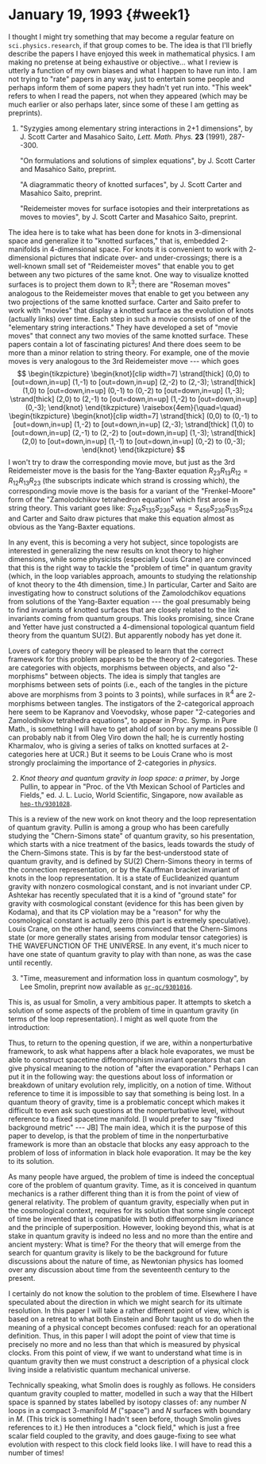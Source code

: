 # January 19, 1993 {#week1}

I thought I might try something that may become a regular feature on
`sci.physics.research`, if that group comes to be. The idea is that I'll
briefly describe the papers I have enjoyed this week in mathematical
physics. I am making no pretense at being exhaustive or objective...
what I review is utterly a function of my own biases and what I happen
to have run into. I am not trying to "rate" papers in any way, just to
entertain some people and perhaps inform them of some papers they
hadn't yet run into. "This week" refers to when I read the papers,
not when they appeared (which may be much earlier or also perhaps later,
since some of these I am getting as preprints).

1) "Syzygies among elementary string interactions in 2+1 dimensions", by
J. Scott Carter and Masahico Saito, _Lett. Math. Phys._ **23** (1991),
287--300.

    "On formulations and solutions of simplex equations", by J. Scott Carter
    and Masahico Saito, preprint.

    "A diagrammatic theory of knotted surfaces", by J. Scott Carter and
    Masahico Saito, preprint.

    "Reidemeister moves for surface isotopies and their interpretations as
        moves to movies", by J. Scott Carter and Masahico Saito, preprint.

The idea here is to take what has been done for knots in $3$-dimensional
space and generalize it to "knotted surfaces," that is, embedded
2-manifolds in $4$-dimensional space. For knots it is convenient to work
with $2$-dimensional pictures that indicate over- and under-crossings;
there is a well-known small set of "Reidemeister moves" that enable
you to get between any two pictures of the same knot. One way to
visualize knotted surfaces is to project them down to $\mathbb{R}^3$; there are
"Roseman moves" analogous to the Reidemeister moves that enable to get
you between any two projections of the same knotted surface. Carter and
Saito prefer to work with "movies" that display a knotted surface as
the evolution of knots (actually links) over time. Each step in such a
movie consists of one of the "elementary string interactions." They
have developed a set of "movie moves" that connect any two movies of
the same knotted surface. These papers contain a lot of fascinating
pictures! And there does seem to be more than a minor relation to string
theory. For example, one of the movie moves is very analogous to the 3rd
Reidemeister move --- which goes
$$
  \begin{tikzpicture}
    \begin{knot}[clip width=7]
      \strand[thick] (0,0)
        to [out=down,in=up] (1,-1)
        to [out=down,in=up] (2,-2)
        to (2,-3);
      \strand[thick] (1,0)
        to [out=down,in=up] (0,-1)
        to (0,-2)
        to [out=down,in=up] (1,-3);
      \strand[thick] (2,0)
        to (2,-1)
        to [out=down,in=up] (1,-2)
        to [out=down,in=up] (0,-3);
    \end{knot}
  \end{tikzpicture}
  \raisebox{4em}{\quad=\quad}
  \begin{tikzpicture}
    \begin{knot}[clip width=7]
      \strand[thick] (0,0)
        to (0,-1)
        to [out=down,in=up] (1,-2)
        to [out=down,in=up] (2,-3);
      \strand[thick] (1,0)
        to [out=down,in=up] (2,-1)
        to (2,-2)
        to [out=down,in=up] (1,-3);
      \strand[thick] (2,0)
        to [out=down,in=up] (1,-1)
        to [out=down,in=up] (0,-2)
        to (0,-3);
    \end{knot}
  \end{tikzpicture}
$$
I won't try to draw the corresponding movie move, but just as the 3rd
Reidemeister move is the basis for the Yang-Baxter equation
$R_{23}R_{13}R_{12} = R_{12}R_{13}R_{23}$ (the subscripts indicate
which strand is crossing which), the corresponding movie move is the
basis for a variant of the "Frenkel-Moore" form of the "Zamolodchikov
tetrahedron equation" which first arose in string theory. This variant
goes like: $S_{124}S_{135}S_{236}S_{456} = S_{456}S_{236}S_{135}S_{124}$ and Carter and Saito draw pictures that
make this equation almost as obvious as the Yang-Baxter equations.

In any event, this is becoming a very hot subject, since topologists are
interested in generalizing the new results on knot theory to higher
dimensions, while some physicists (especially Louis Crane) are convinced
that this is the right way to tackle the "problem of time" in quantum
gravity (which, in the loop variables approach, amounts to studying the
relationship of knot theory to the 4th dimension, time.) In particular,
Carter and Saito are investigating how to construct solutions of the
Zamolodchikov equations from solutions of the Yang-Baxter equation --- the
goal presumably being to find invariants of knotted surfaces that are
closely related to the link invariants coming from quantum groups. This
looks promising, since Crane and Yetter have just constructed a
4-dimensional topological quantum field theory from the quantum $\mathrm{SU}(2)$.
But apparently nobody has yet done it.

Lovers of category theory will be pleased to learn that the correct
framework for this problem appears to be the theory of $2$-categories.
These are categories with objects, morphisms between objects, and also
"2-morphisms" between objects. The idea is simply that tangles are
morphisms between sets of points (i.e., each of the tangles in the
picture above are morphisms from 3 points to 3 points), while surfaces
in $\mathbb{R}^4$ are $2$-morphisms between tangles. The instigators of the
$2$-categorical approach here seem to be Kapranov and Voevodsky, whose
paper "$2$-categories and Zamolodhikov tetrahedra equations", to appear
in Proc. Symp. in Pure Math., is something I will have to get ahold of
soon by any means possible (I can probably nab it from Oleg Viro down
the hall; he is currently hosting Kharmalov, who is giving a series of
talks on knotted surfaces at $2$-categories here at UCR.) But it seems to
be Louis Crane who is most strongly proclaiming the importance of
$2$-categories in *physics*.

2) _Knot theory and quantum gravity in loop space: a primer_, by Jorge
Pullin, to appear in "Proc. of the Vth Mexican School of Particles and
Fields," ed. J. L. Lucio, World Scientific, Singapore, now available as
[`hep-th/9301028`](https://arxiv.org/abs/hep-th/9301028).

This is a review of the new work on knot theory and the loop
representation of quantum gravity. Pullin is among a group who has been
carefully studying the "Chern-Simons state" of quantum gravity, so his
presentation, which starts with a nice treatment of the basics, leads
towards the study of the Chern-Simons state. This is by far the
best-understood state of quantum gravity, and is defined by $\mathrm{SU}(2)$
Chern-Simons theory in terms of the connection representation, or by the
Kauffman bracket invariant of knots in the loop representation. It is a
state of Euclideanized quantum gravity with nonzero cosmological
constant, and is not invariant under CP. Ashtekar has recently
speculated that it is a kind of "ground state" for gravity with
cosmological constant (evidence for this has been given by Kodama), and
that its CP violation may be a "reason" for why the cosmological
constant is actually zero (this part is extremely speculative). Louis
Crane, on the other hand, seems convinced that the Chern-Simons state
(or more generally states arising from modular tensor categories) is THE
WAVEFUNCTION OF THE UNIVERSE. In any event, it's much nicer to have one
state of quantum gravity to play with than none, as was the case until
recently.

3) "Time, measurement and information loss in quantum cosmology", by Lee
Smolin, preprint now available as
[`gr-qc/9301016`](https://arxiv.org/abs/gr-qc/9301016).

This is, as usual for Smolin, a very ambitious paper. It attempts to
sketch a solution of some aspects of the problem of time in quantum
gravity (in terms of the loop representation). I might as well quote
from the introduction:

Thus, to return to the opening question, if we are, within a
nonperturbative framework, to ask what happens after a black hole
evaporates, we must be able to construct spacetime diffeomorphism
invariant operators that can give physical meaning to the notion of
"after the evaporation." Perhaps I can put it in the following
way: the questions about loss of information or breakdown of unitary
evolution rely, implicitly, on a notion of time. Without reference to
time it is impossible to say that something is being lost. In a quantum
theory of gravity, time is a problematic concept which makes it
difficult to even ask such questions at the nonperturbative level,
without reference to a fixed spacetime manifold. [I would prefer to say
"fixed background metric" --- JB] The main idea, which it is the
purpose of this paper to develop, is that the problem of time in the
nonperturbative framework is more than an obstacle that blocks any easy
approach to the problem of loss of information in black hole
evaporation. It may be the key to its solution.

As many people have argued, the problem of time is indeed the conceptual
core of the problem of quantum gravity. Time, as it is conceived in
quantum mechanics is a rather different thing than it is from the point
of view of general relativity. The problem of quantum gravity,
especially when put in the cosmological context, requires for its
solution that some single concept of time be invented that is compatible
with both diffeomorphism invariance and the principle of superposition.
However, looking beyond this, what is at stake in quantum gravity is
indeed no less and no more than the entire and ancient mystery: What is
time? For the theory that will emerge from the search for quantum
gravity is likely to be the background for future discussions about the
nature of time, as Newtonian physics has loomed over any discussion
about time from the seventeenth century to the present.

I certainly do not know the solution to the problem of time. Elsewhere I
have speculated about the direction in which we might search for its
ultimate resolution. In this paper I will take a rather different point
of view, which is based on a retreat to what both Einstein and Bohr
taught us to do when the meaning of a physical concept becomes confused:
reach for an operational definition. Thus, in this paper I will adopt
the point of view that time is precisely no more and no less than that
which is measured by physical clocks. From this point of view, if we
want to understand what time is in quantum gravity then we must
construct a description of a physical clock living inside a relativistic
quantum mechanical universe.

Technically speaking, what Smolin does is roughly as follows. He
considers quantum gravity coupled to matter, modelled in such a way that
the Hilbert space is spanned by states labelled by isotopy classes of:
any number $N$ loops in a compact 3-manifold $M$ ("space") and $N$ surfaces
with boundary in $M$. (This trick is something I hadn't seen before,
though Smolin gives references to it.) He then introduces a "clock
field," which is just a free scalar field coupled to the gravity, and
does gauge-fixing to see what evolution with respect to this clock field
looks like. I will have to read this a number of times!
